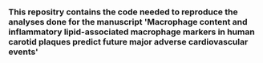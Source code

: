 ### This repositry contains the code needed to reproduce the analyses done for the manuscript 'Macrophage content and inflammatory lipid-associated macrophage markers in human carotid plaques predict future major adverse cardiovascular events'
